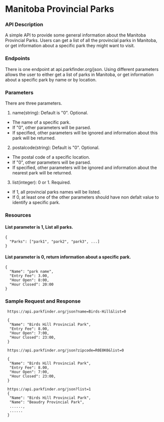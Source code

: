 # Manitoba Provincial Parks

### API Description
A simple API to provide some general information about the Manitoba Provincial Parks. Users can get a list of all the provincial parks in Manitoba, or get information about a specific park they might want to visit.

### Endpoints
There is one endpoint at api.parkfinder.org/json. Using different parameters allows the user to either get a list of parks in Manitoba, or get information about a specific park by name or by location.

### Parameters
There are three parameters.
1. name(string): Default is "0". Optional.
- The name of a specific park. 
- If "0", other parameters will be parsed. 
- If specified, other parameters will be ignored and information about this park will be returned.
2. postalcode(string): Default is "0". Optional.
- The postal code of a specific location. 
- If "0", other parameters will be parsed. 
- If specified, other parameters will be ignored and information about the nearest park will be returned.
3. list(integer): 0 or 1. Required.
- If 1, all provincial parks names will be listed. 
- If 0, at least one of the other parameters should have non defalt value to identify a specific park.

### Resources
#### List parameter is 1, List all parks.
```
{
  "Parks": ["park1", "park2", "park3", ...]
}
```

#### List parameter is 0, return information about a specific park.
```
{
  "Name": "park name",
  "Entry Fee": 3.00,
  "Hour Open": 8:00,
  "Hour Closed": 20:00
}
```

### Sample Request and Response
```
 https://api.parkfinder.org/json?name=Birds-Hill&list=0
 
 {
  "Name": "Birds Hill Provincial Park",
  "Entry Fee": 8.00,
  "Hour Open": 7:00,
  "Hour Closed": 23:00, 
 }
  
 https://api.parkfinder.org/json?zipcode=R0E0K0&list=0
 
 {
  "Name": "Birds Hill Provincial Park",
  "Entry Fee": 8.00,
  "Hour Open": 7:00,
  "Hour Closed": 23:00, 
 }
  
 https://api.parkfinder.org/json?list=1
 {
  "Name": "Birds Hill Provincial Park",
  "Name": "Beaudry Provincial Park",
  ......,
  ......
 }
  
```
